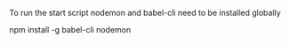 To run the start script nodemon and babel-cli need to be installed globally 

npm install -g babel-cli nodemon